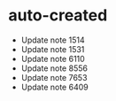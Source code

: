 # auto-created
- Update note 1514
- Update note 1531
- Update note 6110
- Update note 8556
- Update note 7653
- Update note 6409

